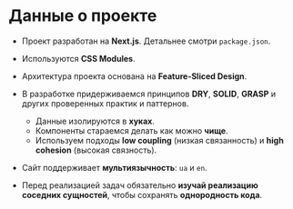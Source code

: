 # Данные о проекте

- Проект разработан на **Next.js**. Детальнее смотри `package.json`.

- Используются **CSS Modules**.
- Архитектура проекта основана на **Feature-Sliced Design**.
- В разработке придерживаемся принципов **DRY**, **SOLID**, **GRASP** и других проверенных практик и паттернов.
  - Данные изолируются в **хуках**.
  - Компоненты стараемся делать как можно **чище**.
  - Используем подходы **low coupling** (низкая связанность) и **high cohesion** (высокая связность).
- Сайт поддерживает **мультиязычность**: `ua` и `en`.
- Перед реализацией задач обязательно **изучай реализацию соседних сущностей**, чтобы сохранять **однородность кода**.
